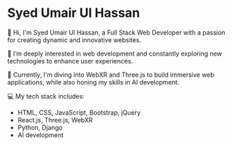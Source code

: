 # Syed Umair Ul Hassan

👋 Hi, I'm Syed Umair Ul Hassan, a Full Stack Web Developer with a passion for creating dynamic and innovative websites.

👀 I’m deeply interested in web development and constantly exploring new technologies to enhance user experiences.

🌱 Currently, I'm diving into WebXR and Three.js to build immersive web applications, while also honing my skills in AI development.

💻 My tech stack includes:
- HTML, CSS, JavaScript, Bootstrap, jQuery
- React.js, Three.js, WebXR
- Python, Django
- AI development

<!---
alphadeveloper12/alphadeveloper12 is a ✨ special ✨ repository because its `README.md` (this file) appears on your GitHub profile.
You can click the Preview link to take a look at your changes.
--->

